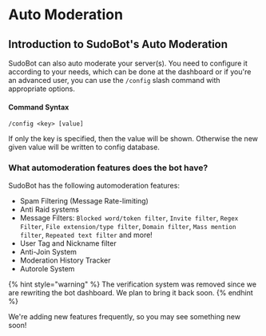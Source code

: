 # Auto Moderation

## Introduction to SudoBot's Auto Moderation

SudoBot can also auto moderate your server(s). You need to configure it according to your needs, which can be done at the dashboard or if you're an advanced user, you can use the `/config` slash command with appropriate options.

#### Command Syntax

```
/config <key> [value]
```

If only the key is specified, then the value will be shown. Otherwise the new given value will be written to config database.

### What automoderation features does the bot have?

SudoBot has the following automoderation features:

* Spam Filtering (Message Rate-limiting)
* Anti Raid systems
* Message Filters: `Blocked word/token filter`, `Invite filter`, `Regex Filter`, `File extension/type filter`, `Domain filter`, `Mass mention filter`, `Repeated text filter` and more!
* User Tag and Nickname filter
* Anti-Join System
* Moderation History Tracker
* Autorole System

{% hint style="warning" %}
The verification system was removed since we are rewriting the bot dashboard. We plan to bring it back soon.
{% endhint %}

We're adding new features frequently, so you may see something new soon!
